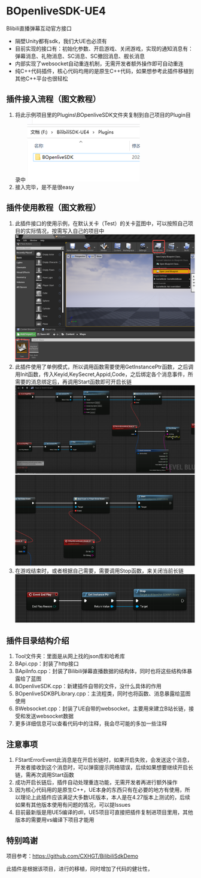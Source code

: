 # BOpenliveSDK-UE4
Blibili直播弹幕互动官方接口
- 隔壁Unity都有sdk，我们大UE也必须有
- 目前实现的接口有：初始化参数、开启游戏、关闭游戏，实现的通知消息有：弹幕消息、礼物消息、SC消息、SC撤回消息、舰长消息
- 内部实现了websocket自动重连机制，无需开发者额外操作即可自动重连
- 纯C++代码插件，核心代码均用的是原生C++代码，如果想参考此插件移植到其他C++平台也很轻松

## 插件接入流程（图文教程）
1. 将此示例项目里的Plugins\BOpenliveSDK文件夹复制到自己项目的Plugin目录中
   ![img.png](Picture/img.png)
2. 接入完毕，是不是很easy

## 插件使用教程（图文教程）
1. 此插件接口的使用示例，在默认关卡（Test）的关卡蓝图中，可以按照自己项目的实际情况，按需写入自己的项目中
   ![img.png](Picture/img_3.png)
2. 此插件使用了单例模式，所以调用函数需要使用GetInstancePtr函数，之后调用Init函数，传入Keyid,KeySecret,Appid,Code，之后绑定各个消息事件，所需要的消息绑定后，再调用Start函数即可开启长链
   ![img_1.png](Picture/img_1.png)
   ![img.png](Picture/img_4.png)
3. 在游戏结束时，或者根据自己需要，需要调用Stop函数，来关闭当前长链
   ![img_2.png](Picture/img_2.png)

## 插件目录结构介绍
1. Tool文件夹：里面是从网上找的json库和哈希库
2. BApi.cpp：封装了http接口
3. BApiInfo.cpp：封装了Bilibili弹幕直播数据的结构体，同时也将这些结构体暴露给了蓝图
4. BOpenliveSDK.cpp：新建插件自带的文件，没什么具体的作用
5. BOpenliveSDKBPLibrary.cpp：主流程类，同时也将函数、消息暴露给蓝图使用
6. BWebsocket.cpp：封装了UE自带的websocket，主要用来建立B站长链，接受和发送websocket数据
7. 更多详细信息可以查看代码中的注释，我会尽可能的多加一些注释

## 注意事项
1. FStartErrorEvent此消息是在开启长链时，如果开启失败，会发送这个消息，开发者接收到这个消息时，可以弹窗提示网络错误，后续如果想要继续开启长链，需再次调用Start函数
2. 成功开启长链后，插件自动处理重连功能，无需开发者再进行额外操作
3. 因为核心代码用的是原生C++，UE本身的东西只有在必要的地方有使用，所以理论上此插件应该满足大多数UE版本，本人是在4.27版本上测试的，后续如果有其他版本使用有问题的情况，可以提Issues
4. 目前最新版是用UE5编译的dll，UE5项目可直接把插件复制进项目里用，其他版本的需要用vs编译下项目才能用

## 特别鸣谢
项目参考：https://github.com/CXHGT/BilibiliSdkDemo

此插件是根据该项目，进行的移植，同时增加了代码的健壮性，
